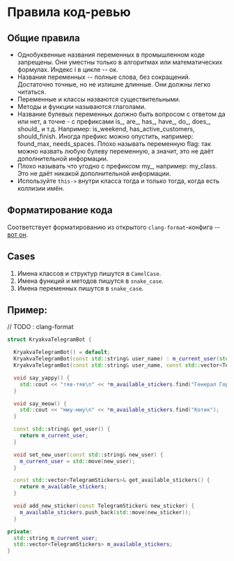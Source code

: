 # Правила код-ревью

## Общие правила
* Однобуквенные названия переменных в промышленном коде запрещены. Они уместны только в алгоритмах или математических формулах. Индекс i в цикле -- ок.
* Названия переменных -- полные слова, без сокращений. Достаточно точные, но не излишне длинные. Они должны легко читаться.
* Переменные и классы назваются существительными.
* Методы и функции называются глаголами.
* Название булевых переменных должно быть вопросом с ответом да или нет, а точне - с префиксами is_, are_, has_, have_, do_, does_, should_ и т.д. Например: is_weekend, has_active_customers, should_finish.
Иногда префикс можно опустить, например: found_max, needs_spaces.
Плохо называть переменную flag: так можно назвать любую булеву переменную, а значит, это не даёт дополнительной информации.
* Плохо называть что угодно с префиксом my_, например: my_class. Это не даёт никакой дополнительной информации.
* Используйте `this->` внутри класса тогда и только тогда, когда есть коллизии имён.
## Форматирование кода
Соответствует форматированию из открытого `clang-format`-конфига -- [вот он](https://github.com/hse-spb-2023-cpp/all-labs/blob/main/.clang-format).
## Cases
1. Имена классов и структур пишутся в `CamelCase`.
2. Имена функций и методов пишутся в `snake_case`.
3. Имена переменных пишутся в `snake_case`.

## Пример:
// TODO : clang-format
```c++
struct KryakvaTelegramBot {

  KryakvaTelegramBot() = default;
  KryakvaTelegramBot(const std::string& user_name) : m_current_user(std::move(user_name)), available_stickers() {};
  KryakvaTelegramBot(const std::string& user_name, const std::vector<TelegramSticker>& available_stickers) : m_current_user(std::move(user_name)), m_available_stickers(std::move(available_stickers)) {};

  void say_yappy() {
    std::cout << "тяв-тяв\n" << *m_available_stickers.find("Генерал Горо");
  }

  void say_meow() {
    std::cout << "миу-миу\n" << *m_available_stickers.find("Котик");
  }

  const std::string& get_user() {
    return m_current_user;
  }

  void set_new_user(const std::string& new_user) {
    m_current_user = std::move(new_user);
  }

  const std::vector<TelegramStickers>& get_available_stickers() {
    return m_available_stickers;
  }

  void add_new_sticker(const TelegramSticker& new_sticker) {
    m_available_stickers.push_back(std::move(new_sticker));
  }

private:
  std::string m_current_user;
  std::vector<TelegramStickers> m_available_stickers;
}
```
